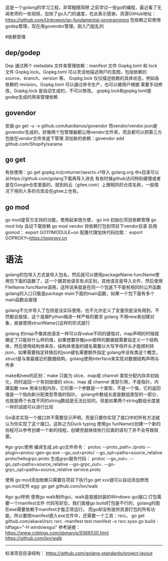 这是一个golang的学习工程，非常粗糙简陋
之前学过一些go的编程，最近看了无闻老师的一些视频，加快了go入门的速度，在此表示感谢，资源GitHub地址：https://github.com/Unknwon/go-fundamental-programming
包依赖之前使用godep管理，现在用govendor管理，刚入门挺乱的


#依赖管理

## dep/godep
Dep 通过两个 metadata 文件来管理依赖：manifest 文件 Gopkg.toml 和 lock 文件 Gopkg.lock。Gopkg.toml 可以灵活地描述用户的意图，包括依赖的 source、branch、version 等。
Gopkg.lock 仅仅描述依赖的具体状态，例如各依赖的 revision。Gopkg.toml 可以通过命令生产，也可以被用户根据 需要手动修改，Gopkg.lock 是自动生成的，不可以修改。
gopkg.lock和gopkg.toml是godep生成的用来管理依赖

## govendor
安装:go get -u -v github.com/kardianos/govendor
而vendor/vendor.json是govendor生成的，好像两个包管理器都公用vendor文件夹，而且都可以把第三方包放在vendor文件夹底下管理
添加新的依赖：govendor add  github.com/Shopify/sarama 

## go get
有些使用：go get gopkg.in/jcmturner/aescts.v1导入
golang.org 中x目录可以从https://github.com/golang下载再导入进去
有些时候github访问特别缓慢或者是在Google仓库里面的，就到码云（gitee.com）上搜相同的仓库名称，一般情况下用的人多的仓库会在gitee上也有。

## go mod
go mod是官方支持的功能，使用起来很方便，
go init 初始化项目依赖管理
go mod tidy 自动下载依赖
go mod vendor 将依赖打包到项目下vendor目录
启用gomod：
export GO111MODULE=on
配置代理加快代码拉取：
export GOPROXY=https://goproxy.cn

# 语法
golang的包导入方式是导入包名，然后就可以使用packageName.funcName使用包下面的函数了，这一个跟其他语言有点区别，其他语言是导入文件，然后使用FileName.funcName调用，这样说来就是在同一个包底下不能有相同的公开函数
golang的入口只能是package main下面的main函数，如果一个包下面有多个main函数会报错

golang不允许导入了包但是没实际使用，也不允许定义了变量但是没有用到，不然都会报错，这个是跟Python缩进一样严格的要求
golang 不用new来创建对象，直接使用structName{}这样的形式就行

golang 的map不像其他语言一样可以存value不同的键值对，map声明的时候就确定了只能存什么样的值，如果想要存像json那样的数据就需要自定义一个结构体，然后使用结构体来存，结构体里面的键名需要以大写字母开头才能顺利转json，如果需要指定转换后的json键名需要额外指定
golang中没有类这个概念，struct是与类最接近的数据结构，golang使用interface来实现对数据结构声明与传承

make和new的区别：make 只能为 slice、map或 channel 类型分配内存并初始化，同时返回一个有初始值的 slice、map 或 channel 类型引用，不是指针。内建函数 new 用来分配内存，它的第一个参数是一个类型，不是一个值，它的返回值是一个指向新分配类型零值的指针。
golang中数组长度是数组类型的一部分，也就是两个长度不同的string数组是无法比较的，但是如果两个string数组长度是一样的话就可以进行比较

Go语言实现一个接口并不需要显示声明，而是只要你实现了接口中的所有方法就认为你实现了这个接口。这称之为Duck typing
使用go funName()创建一个新的协程可以参考创建一个新的线程，创建完就继续执行后面的语句了并不会导致阻塞。

#go grpc使用
编译生成.pb.go文件命令：
protoc --proto_path=./proto --plugin=protoc-gen-go.exe --go_out=proto/ --go_opt=paths=source_relative proto/hellogrpc.proto
生成grpc服务代码：
protoc --go_out=. --go_opt=paths=source_relative  --go-grpc_out=. --go-grpc_opt=paths=source_relative  service.proto


使用 go mod添加依赖只需要在项目下执行go get xxx就可以自动添加修改go.mod文件
egg: go get github.com/lxn/walk

#go gui样例
使用go walk制作gui，walk是直接封装的Windows-gui接口
打包需要一个manifest文件
代码写好后，我们直接go build打包是不行的，golang的图形exe需要依赖于manifest才能正常运行。
而go却没有提供资源打包的所有功能，所以要把manifest嵌入exe文件中，还需要一个工具：rsrc。
go get github.com/akavel/rsrc
rsrc -manifest test.manifest -o rsrc.syso
go build -ldflags="-H windowsgui"
参考链接：
https://www.cnblogs.com/sbman/p/9366530.html 
https://github.com/lxn/walk

---------

标准项目目录结构：
https://github.com/golang-standards/project-layout

